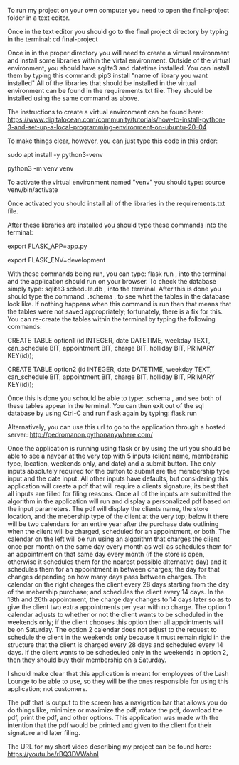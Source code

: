 To run my project on your own computer you need to open the final-project folder in a text editor.

Once in the text editor you should go to the final project directory by typing in the terminal: cd final-project

Once in in the proper directory you will need to create a virtual environment and install some libraries within the virtal environment. Outside of the virtual environment, you should have sqlite3 and datetime installed. You can install them by typing this command: pip3 install "name of library you want installed" 
All of the libraries that should be installed in the virtual environment can be found in the requirements.txt file. They should be installed using the same command as above. 

The instructions to create a virtual environment can be found here: https://www.digitalocean.com/community/tutorials/how-to-install-python-3-and-set-up-a-local-programming-environment-on-ubuntu-20-04

To make things clear, however, you can just type this code in this order:

sudo apt install -y python3-venv

python3 -m venv venv



To activate the virtual environment named "venv" you should type: source venv/bin/activate

Once activated you should install all of the libraries in the requirements.txt file.

After these libraries are installed you should type these commands into the terminal:

export FLASK_APP=app.py

export FLASK_ENV=development



With these commands being run, you can type: flask run , into the terminal and the application should run on your browser. To check the database simply type: sqlite3 schedule.db , into the terminal. After this is done you should type the command: .schema , to see what the tables in the database look like. If nothing happens when this command is run then that means that the tables were not saved appropriately; fortunately, there is a fix for this. You can re-create the tables within the terminal by typing the following commands:

CREATE TABLE option1 (id INTEGER, date DATETIME, weekday TEXT, can_schedule BIT, appointment BIT, charge BIT, holliday BIT, PRIMARY KEY(id));

CREATE TABLE option2 (id INTEGER, date DATETIME, weekday TEXT, can_schedule BIT, appointment BIT, charge BIT, holliday BIT, PRIMARY KEY(id));



Once this is done you schould be able to type: .schema , and see both of these tables appear in the terminal. You can then exit out of the sql database by using Ctrl-C and run flask again by typing: flask run

Alternatively, you can use this url to go to the application through a hosted server: http://pedromanon.pythonanywhere.com/

Once the application is running using flask or by using the url you should be able to see a navbar at the very top with 5 inputs (client name, membership type, location, weekends only, and date) and a submit button. The only inputs absolutely required for the button to submit are the membership type input and the date input. All other inputs have defaults, but considering this application will create a pdf that will require a clients signature, its best that all inputs are filled for filing reasons. Once all of the inputs are submitted the algorithm in the application will run and display a personalized pdf based on the input parameters. The pdf will display the clients name, the store location, and the mebership type of the client at the very top; below it there will be two calendars for an entire year after the purchase date outlining when the client will be charged, scheduled for an appointment, or both. The calendar on the left will be run using an algorithm that charges the client once per month on the same day every month as well as schedules them for an appointment on that same day every month (if the store is open, otherwise it schedules them for the nearest possible alternative day) and it schedules them for an appointment in between charges; the day for that changes depending on how many days pass between charges. The calendar on the right charges the client every 28 days starting from the day of the mebership purchase; and schedules the client every 14 days. In the 13th and 26th appointment, the charge day changes to 14 days later so as to give the client two extra appointments per year with no charge. The option 1 calendar adjusts to whether or not the client wants to be scheduled in the weekends only; if the client chooses this option then all appointments will be on Saturday. The option 2 calendar does not adjust to the request to schedule the client in the weekends only because it must remain rigid in the structure that the client is charged every 28 days and scheduled every 14 days. If the client wants to be schedeuled only in the weekends in option 2, then they should buy their membership on a Saturday.

I should make clear that this application is meant for employees of the Lash Lounge to be able to use, so they will be the ones responsible for using this application; not customers.

The pdf that is output to the screen has a navigation bar that allows you do do things like, minimize or maximize the pdf, rotate the pdf, download the pdf, print the pdf, and other options. This application was made with the intention that the pdf would be printed and given to the client for their signature and later filing.

The URL for my short video describing my project can be found here: https://youtu.be/rBQ3DVWahnI